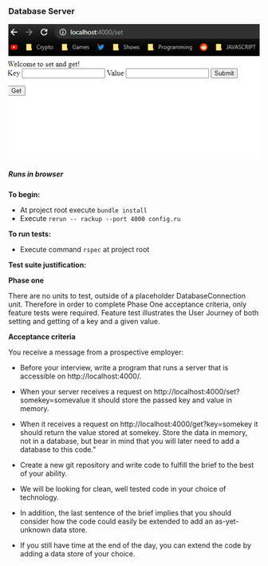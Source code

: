 <h3>Database Server</h3> 

![Gif](demo/set-and-get.gif)

<h5>Runs in browser</h5>

**To begin:**
- At project root execute `bundle install`
- Execute `rerun -- rackup --port 4000 config.ru`

**To run tests:**
- Execute command `rspec` at project root

**Test suite justification:**<br/>

**Phase one**

There are no units to test, outside of a placeholder DatabaseConnection unit.
Therefore in order to complete Phase One acceptance criteria, only feature tests were required.
Feature test illustrates the User Journey of both setting and getting of a key and a given value.

**Acceptance criteria**

You receive a message from a prospective employer:
 
- Before your interview, write a program that runs a server that is accessible on http://localhost:4000/. 
- When your server receives a request on http://localhost:4000/set?somekey=somevalue it should store the passed key and value in memory. 
- When it receives a request on http://localhost:4000/get?key=somekey it should return the value stored at somekey. Store the data in memory, not in a database, but bear in mind that you will later need to add a database to this code."
 
- Create a new git repository and write code to fulfill the brief to the best of your ability. 
- We will be looking for clean, well tested code in your choice of technology. 
- In addition, the last sentence of the brief implies that you should consider how the code could easily be extended to add an as-yet-unknown data store.
- If you still have time at the end of the day, you can extend the code by adding a data store of your choice.